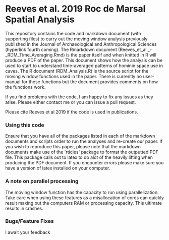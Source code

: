 # Reeves et al. 2019 Roc de Marsal Spatial Analysis



This repository contains the code and markdown document (with supporting files) to carry out the moving window analysis previously published in the Journal of Archaeological and Anthropological Sciences (hyperlink fourth coming). The Rmarkdown document (Reeves_et_al._-_RDM_Time_Averaging.Rmd) is the paper itself and when knitted in R will produce a PDF of the paper. This document shows how the analysis can be used to start to understand time-averaged patterns of hominin space use in caves. The R document (RDM_Analysis.R) is the source script for the moving window functions used in the paper. There is currently no user-manual for these functions but the document provides comments on how the functions work. 

If you find problems with the code, I am happy to fix any issues as they arise. Please either contact me or you can issue a pull request. 

Please cite Reeves et al 2019 if the code is used in publications. 

### Using this code

Ensure that you have all of the packages listed in each of the markdown documents and scripts order to run the analyses and re-create our paper. If you wish to reproduce this paper, please note that the markdown documents make use of the 'rticles' package to format the outputted PDF file. This package calls out to latex to do alot of the heavily lifting when producing the PDF document. If you encounter errors please make sure you have a version of latex installed on your computer. 

### A note on parallel processing

The moving window function has the capacity to  run using parallelization. Take care when using these features as a misallocation of cores can quickly result maxing out the computers RAM or processing capacity. This ultimate results in crashes. 

### Bugs/Feature Fixes

I await your feedback 







